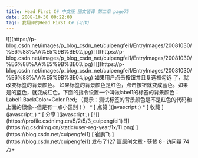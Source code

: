 ```yaml
---
title: Head First C# 中文版 图文皆译 第二章 page75
date: 2008-10-30 00:22:00
tags: 我翻译的Head First C#（习作）
---
```

<?xml:namespace prefix = o ns = "urn:schemas-microsoft-com:office:office" />

![](https://p-blog.csdn.net/images/p_blog_csdn_net/cuipengfei1/EntryImages/20081030/%E6%88%AA%E5%9B%BE02.jpg)

![](https://p-blog.csdn.net/images/p_blog_csdn_net/cuipengfei1/EntryImages/20081030/%E6%88%AA%E5%9B%BE03.jpg)

![](https://p-blog.csdn.net/images/p_blog_csdn_net/cuipengfei1/EntryImages/20081030/%E6%88%AA%E5%9B%BE04.jpg)

如果用户点击按钮并且复选框勾选  了，就改变标签的背景颜色。

如果标签的背景颜色是红色，点击按钮就变成蓝色。如果是的蓝色，就变成红色。下面的指令设置一个叫做label1的标签的背景颜色：

Label1.BackColor=Color.Red;

（提示：测试标签的背景颜色是不是红色的代码和上面的很像--但是有一点小区别！）

  * [ 点赞  ](javascript:;)
  * [ 收藏  ](javascript:;)
  * [ 分享 ](javascript:;)

[ ![](https://profile.csdnimg.cn/5/2/5/3_cuipengfei1)
![](https://g.csdnimg.cn/static/user-reg-year/1x/11.png)
](https://blog.csdn.net/cuipengfei1)

[ 崔鹏飞 ](https://blog.csdn.net/cuipengfei1)

发布了127 篇原创文章  ·  获赞 8  ·  访问量 74万+

